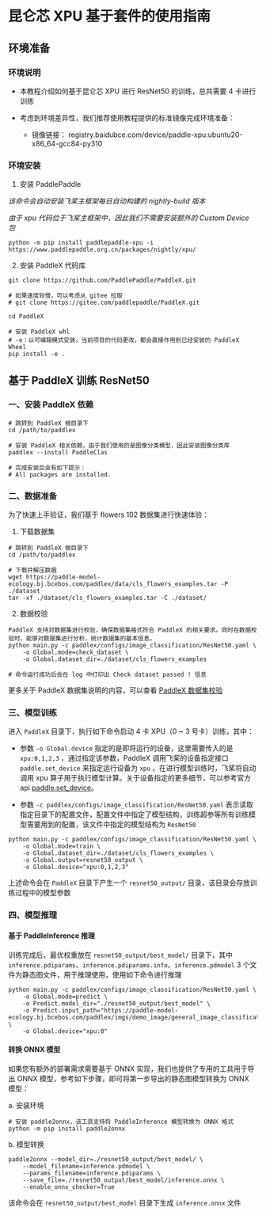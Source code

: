 # 昆仑芯 XPU 基于套件的使用指南

## 环境准备

### 环境说明

* 本教程介绍如何基于昆仑芯 XPU 进行 ResNet50 的训练，总共需要 4 卡进行训练

* 考虑到环境差异性，我们推荐使用教程提供的标准镜像完成环境准备：

  * 镜像链接： registry.baidubce.com/device/paddle-xpu:ubuntu20-x86_64-gcc84-py310

### 环境安装

1. 安装 PaddlePaddle

*该命令会自动安装飞桨主框架每日自动构建的 nightly-build 版本*

*由于 xpu 代码位于飞桨主框架中，因此我们不需要安装额外的 Custom Device 包*

```shell
python -m pip install paddlepaddle-xpu -i https://www.paddlepaddle.org.cn/packages/nightly/xpu/
```

2. 安装 PaddleX 代码库

```shell
git clone https://github.com/PaddlePaddle/PaddleX.git

# 如果速度较慢，可以考虑从 gitee 拉取
# git clone https://gitee.com/paddlepaddle/PaddleX.git

cd PaddleX

# 安装 PaddleX whl
# -e：以可编辑模式安装，当前项目的代码更改，都会直接作用到已经安装的 PaddleX Wheel
pip install -e .
```

## 基于 PaddleX 训练 ResNet50

### 一、安装 PaddleX 依赖

```shell
# 跳转到 PaddleX 根目录下
cd /path/to/paddlex

# 安装 PaddleX 相关依赖，由于我们使用的是图像分类模型，因此安装图像分类库
paddlex --install PaddleClas

# 完成安装后会有如下提示：
# All packages are installed.
```

### 二、数据准备

为了快速上手验证，我们基于 flowers 102 数据集进行快速体验：

1. 下载数据集

```shell
# 跳转到 PaddleX 根目录下
cd /path/to/paddlex

# 下载并解压数据
wget https://paddle-model-ecology.bj.bcebos.com/paddlex/data/cls_flowers_examples.tar -P ./dataset
tar -xf ./dataset/cls_flowers_examples.tar -C ./dataset/
```

2. 数据校验

```shell
PaddleX 支持对数据集进行校验，确保数据集格式符合 PaddleX 的相关要求。同时在数据校验时，能够对数据集进行分析，统计数据集的基本信息。
python main.py -c paddlex/configs/image_classification/ResNet50.yaml \
    -o Global.mode=check_dataset \
    -o Global.dataset_dir=./dataset/cls_flowers_examples

# 命令运行成功后会在 log 中打印出 Check dataset passed ! 信息
```

更多关于 PaddleX 数据集说明的内容，可以查看 [PaddleX 数据集校验](https://github.com/PaddlePaddle/PaddleX/blob/release/3.0-beta/docs/tutorials/data/dataset_check.md)

### 三、模型训练

进入 `PaddleX` 目录下，执行如下命令启动 4 卡 XPU（0 ~ 3 号卡）训练，其中：

* 参数 `-o Global.device` 指定的是即将运行的设备，这里需要传入的是 `xpu:0,1,2,3` ，通过指定该参数，PaddleX 调用飞桨的设备指定接口 `paddle.set_device` 来指定运行设备为 `xpu` ，在进行模型训练时，飞桨将自动调用 xpu 算子用于执行模型计算。关于设备指定的更多细节，可以参考官方 api [paddle.set_device](https://www.paddlepaddle.org.cn/documentation/docs/zh/api/paddle/device/set_device_cn.html#set-device)。

* 参数 `-c paddlex/configs/image_classification/ResNet50.yaml` 表示读取指定目录下的配置文件，配置文件中指定了模型结构，训练超参等所有训练模型需要用到的配置，该文件中指定的模型结构为 `ResNet50`

```shell
python main.py -c paddlex/configs/image_classification/ResNet50.yaml \
    -o Global.mode=train \
    -o Global.dataset_dir=./dataset/cls_flowers_examples \
    -o Global.output=resnet50_output \
    -o Global.device="xpu:0,1,2,3"
```

上述命令会在 `PaddleX` 目录下产生一个 `resnet50_output/` 目录，该目录会存放训练过程中的模型参数

### 四、模型推理

#### 基于 PaddleInference 推理

训练完成后，最优权重放在 `resnet50_output/best_model/` 目录下，其中 `inference.pdiparams`、`inference.pdiparams.info`、`inference.pdmodel` 3 个文件为静态图文件，用于推理使用，使用如下命令进行推理

```shell
python main.py -c paddlex/configs/image_classification/ResNet50.yaml \
    -o Global.mode=predict \
    -o Predict.model_dir="./resnet50_output/best_model" \
    -o Predict.input_path="https://paddle-model-ecology.bj.bcebos.com/paddlex/imgs/demo_image/general_image_classification_001.jpg" \
    -o Global.device="xpu:0"
```

#### 转换 ONNX 模型

如果您有额外的部署需求需要基于 ONNX 实现，我们也提供了专用的工具用于导出 ONNX 模型，参考如下步骤，即可将第一步导出的静态图模型转换为 ONNX 模型：

a. 安装环境

```shell
# 安装 paddle2onnx，该工具支持将 PaddleInference 模型转换为 ONNX 格式
python -m pip install paddle2onnx
```

b. 模型转换

```shell
paddle2onnx --model_dir=./resnet50_output/best_model/ \
    --model_filename=inference.pdmodel \
    --params_filename=inference.pdiparams \
    --save_file=./resnet50_output/best_model/inference.onnx \
    --enable_onnx_checker=True
```

该命令会在 `resnet50_output/best_model` 目录下生成 `inference.onnx` 文件

